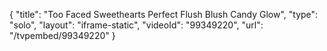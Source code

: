 {
    "title": "Too Faced Sweethearts Perfect Flush Blush  Candy Glow",
    "type": "solo",
    "layout": "iframe-static",
    "videoId": "99349220",
    "url": "\/tvpembed\/99349220"
}